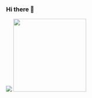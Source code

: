 ### Hi there 👋

<!--
**AbhiSinha08/AbhiSinha08** is a ✨ _special_ ✨ repository because its `README.md` (this file) appears on your GitHub profile.

Here are some ideas to get you started:

- 🔭 I’m currently working on ...
- 🌱 I’m currently learning ...
- 👯 I’m looking to collaborate on ...
- 🤔 I’m looking for help with ...
- 💬 Ask me about ...
- 📫 How to reach me: ...
- 😄 Pronouns: ...
- ⚡ Fun fact: ...
-->

<!-- [![Top Langs](https://github-readme-stats.vercel.app/api/top-langs/?username=AbhiSinha08&layout=compact&hide=html&theme=tokyonight)](https://github.com/anuraghazra/github-readme-stats) -->
<p float="left">
<img src="https://github-readme-stats.vercel.app/api/top-langs/?username=AbhiSinha08&layout=compact&hide=html&theme=tokyonight" />

<img width="200" src="https://github-readme-stats.vercel.app/api?username=AbhiSinha08&show_icons=true&theme=tokyonight&hide=prs" />
</p>
